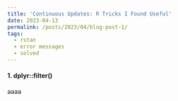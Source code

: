 ```yaml
---
title: 'Continuous Updates: R Tricks I Found Useful'
date: 2023-04-13
permalink: /posts/2023/04/blog-post-1/
tags:
  - rstan 
  - error messages
  - solved
---
```


#### 1. dplyr::filter()
aaaa
